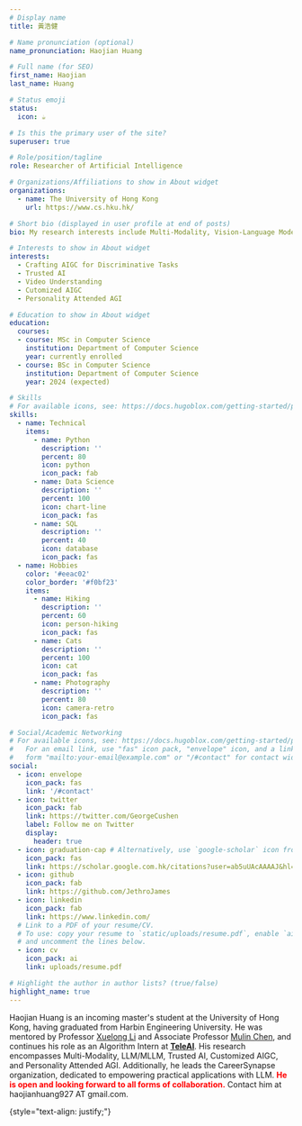 ```yaml
---
# Display name
title: 黃浩健

# Name pronunciation (optional)
name_pronunciation: Haojian Huang

# Full name (for SEO)
first_name: Haojian
last_name: Huang

# Status emoji
status:
  icon: ☕️

# Is this the primary user of the site?
superuser: true

# Role/position/tagline
role: Researcher of Artificial Intelligence

# Organizations/Affiliations to show in About widget
organizations:
  - name: The University of Hong Kong
    url: https://www.cs.hku.hk/

# Short bio (displayed in user profile at end of posts)
bio: My research interests include Multi-Modality, Vision-Language Model and Hallucination of MLLM/LLM.

# Interests to show in About widget
interests:
  - Crafting AIGC for Discriminative Tasks
  - Trusted AI
  - Video Understanding 
  - Cutomized AIGC
  - Personality Attended AGI

# Education to show in About widget
education:
  courses:
  - course: MSc in Computer Science
    institution: Department of Computer Science
    year: currently enrolled
  - course: BSc in Computer Science
    institution: Department of Computer Science
    year: 2024 (expected)

# Skills
# For available icons, see: https://docs.hugoblox.com/getting-started/page-builder/#icons
skills:
  - name: Technical
    items:
      - name: Python
        description: ''
        percent: 80
        icon: python
        icon_pack: fab
      - name: Data Science
        description: ''
        percent: 100
        icon: chart-line
        icon_pack: fas
      - name: SQL
        description: ''
        percent: 40
        icon: database
        icon_pack: fas
  - name: Hobbies
    color: '#eeac02'
    color_border: '#f0bf23'
    items:
      - name: Hiking
        description: ''
        percent: 60
        icon: person-hiking
        icon_pack: fas
      - name: Cats
        description: ''
        percent: 100
        icon: cat
        icon_pack: fas
      - name: Photography
        description: ''
        percent: 80
        icon: camera-retro
        icon_pack: fas

# Social/Academic Networking
# For available icons, see: https://docs.hugoblox.com/getting-started/page-builder/#icons
#   For an email link, use "fas" icon pack, "envelope" icon, and a link in the
#   form "mailto:your-email@example.com" or "/#contact" for contact widget.
social:
  - icon: envelope
    icon_pack: fas
    link: '/#contact'
  - icon: twitter
    icon_pack: fab
    link: https://twitter.com/GeorgeCushen
    label: Follow me on Twitter
    display:
      header: true
  - icon: graduation-cap # Alternatively, use `google-scholar` icon from `ai` icon pack
    icon_pack: fas
    link: https://scholar.google.com.hk/citations?user=ab5uUAcAAAAJ&hl=zh-CN
  - icon: github
    icon_pack: fab
    link: https://github.com/JethroJames
  - icon: linkedin
    icon_pack: fab
    link: https://www.linkedin.com/
  # Link to a PDF of your resume/CV.
  # To use: copy your resume to `static/uploads/resume.pdf`, enable `ai` icons in `params.yaml`,
  # and uncomment the lines below.
  - icon: cv
    icon_pack: ai
    link: uploads/resume.pdf

# Highlight the author in author lists? (true/false)
highlight_name: true
---
```


Haojian Huang is an incoming master's student at the University of Hong Kong, having graduated from Harbin Engineering University. He was mentored by Professor [Xuelong Li](https://iopen.nwpu.edu.cn/info/1015/1172.htm) and Associate Professor [Mulin Chen](https://iopen.nwpu.edu.cn/info/1251/1853.htm), and continues his role as an Algorithm Intern at [**TeleAI**](https://github.com/Tele-AI). His research encompasses Multi-Modality, LLM/MLLM, Trusted AI, Customized AIGC, and Personality Attended AGI. Additionally, he leads the CareerSynapse organization, dedicated to empowering practical applications with LLM. <span style="color:red; font-weight:bold">He is open and looking forward to all forms of collaboration.</span> Contact him at haojianhuang927 AT gmail.com.


{style="text-align: justify;"}
